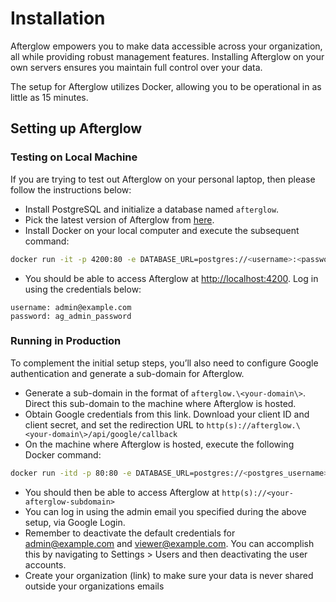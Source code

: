 # Installation

Afterglow empowers you to make data accessible across your organization, all while providing robust management features. Installing Afterglow on your own servers ensures you maintain full control over your data.

The setup for Afterglow utilizes Docker, allowing you to be operational in as little as 15 minutes.

## Setting up Afterglow

### Testing on Local Machine

If you are trying to test out Afterglow on your personal laptop, then please follow the instructions below:

- Install PostgreSQL and initialize a database named `afterglow`.
- Pick the latest version of Afterglow from [here](https://hub.docker.com/r/adityau/afterglow/tags).
- Install Docker on your local computer and execute the subsequent command:

```bash
docker run -it -p 4200:80 -e DATABASE_URL=postgres://<username>:<password>@host.docker.internal:5432/afterglow  adityau/afterglow:<latest-version>
```

- You should be able to access Afterglow at [http://localhost:4200](http://localhost:4200).
  Log in using the credentials below:

```
username: admin@example.com
password: ag_admin_password
```

### Running in Production

To complement the initial setup steps, you’ll also need to configure Google authentication and generate a sub-domain for Afterglow.

- Generate a sub-domain in the format of `afterglow.\<your-domain\>`. Direct this sub-domain to the machine where Afterglow is hosted.
- Obtain Google credentials from this link. Download your client ID and client secret, and set the redirection URL to `http(s)://afterglow.\<your-domain\>/api/google/callback`
- On the machine where Afterglow is hosted, execute the following Docker command:

```bash
docker run -itd -p 80:80 -e DATABASE_URL=postgres://<postgres_username>:<postgres_password>@<postgres_host>:<postgres_port>/afterglow -e AG_APP_ROOT=http://<your_afterglow_sub-domain>/ -e AG_GOOGLE_CLIENT_ID=<google_client_id> -e AG_GOOGLE_CLIENT_SECRET=<google_client_secret> -e AG_ADMIN_EMAIL=<desired_admin_email>  adityau/afterglow:<latest-afterglow-version>
```

- You should then be able to access Afterglow at `http(s)://<your-afterglow-subdomain>`
- You can log in using the admin email you specified during the above setup, via Google Login.
- Remember to deactivate the default credentials for <admin@example.com> and <viewer@example.com>. You can accomplish this by navigating to Settings > Users and then deactivating the user accounts.
- Create your organization (link) to make sure your data is never shared outside your organizations emails
